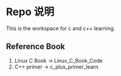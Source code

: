 # Repo 说明
This is the workspace for c and c++ learning.

## Reference Book
1. Linux C Book -> Linux_C_Book_Code
2. C++ primer -> c_plus_primer_learn
